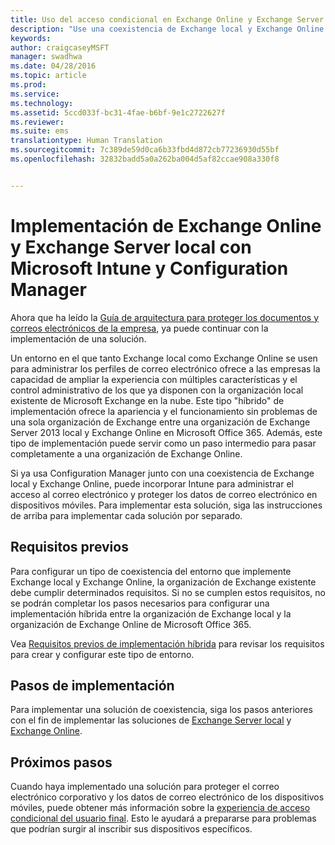 ```yaml
---
title: Uso del acceso condicional en Exchange Online y Exchange Server con Microsoft Intune y Configuration Manager
description: "Use una coexistencia de Exchange local y Exchange Online junto con Configuration Manager e Intune para administrar el acceso al correo electrónico y proteger los datos de correo electrónico en dispositivos móviles."
keywords: 
author: craigcaseyMSFT
manager: swadhwa
ms.date: 04/28/2016
ms.topic: article
ms.prod: 
ms.service: 
ms.technology: 
ms.assetid: 5ccd033f-bc31-4fae-b6bf-9e1c2722627f
ms.reviewer: 
ms.suite: ems
translationtype: Human Translation
ms.sourcegitcommit: 7c389de59d0ca6b33fbd4d872cb77236930d55bf
ms.openlocfilehash: 32832badd5a0a262ba004d5af82ccae908a330f8


---
```


# Implementación de Exchange Online y Exchange Server local con Microsoft Intune y Configuration Manager
Ahora que ha leído la [Guía de arquitectura para proteger los documentos y correos electrónicos de la empresa](architecture-guidance-for-protecting-company-email-and-documents.md), ya puede continuar con la implementación de una solución.

Un entorno en el que tanto Exchange local como Exchange Online se usen para administrar los perfiles de correo electrónico ofrece a las empresas la capacidad de ampliar la experiencia con múltiples características y el control administrativo de los que ya disponen con la organización local existente de Microsoft Exchange en la nube. Este tipo "híbrido" de implementación ofrece la apariencia y el funcionamiento sin problemas de una sola organización de Exchange entre una organización de Exchange Server 2013 local y Exchange Online en Microsoft Office 365. Además, este tipo de implementación puede servir como un paso intermedio para pasar completamente a una organización de Exchange Online.

Si ya usa Configuration Manager junto con una coexistencia de Exchange local y Exchange Online, puede incorporar Intune para administrar el acceso al correo electrónico y proteger los datos de correo electrónico en dispositivos móviles. Para implementar esta solución, siga las instrucciones de arriba para implementar cada solución por separado.

## Requisitos previos
Para configurar un tipo de coexistencia del entorno que implemente Exchange local y Exchange Online, la organización de Exchange existente debe cumplir determinados requisitos. Si no se cumplen estos requisitos, no se podrán completar los pasos necesarios para configurar una implementación híbrida entre la organización de Exchange local y la organización de Exchange Online de Microsoft Office 365.

Vea [Requisitos previos de implementación híbrida](https://technet.microsoft.com/en-us/library/hh534377.aspx) para revisar los requisitos para crear y configurar este tipo de entorno.

## Pasos de implementación
Para implementar una solución de coexistencia, siga los pasos anteriores con el fin de implementar las soluciones de [Exchange Server local](conditional-access-intune-configmgr-exchange.md) y [Exchange Online](conditional-access-intune-configmgr-exchange-online.md).

## Próximos pasos
Cuando haya implementado una solución para proteger el correo electrónico corporativo y los datos de correo electrónico de los dispositivos móviles, puede obtener más información sobre la [experiencia de acceso condicional del usuario final](end-user-experience-conditional-access.md). Esto le ayudará a prepararse para problemas que podrían surgir al inscribir sus dispositivos específicos.



<!--HONumber=Jul16_HO3-->


